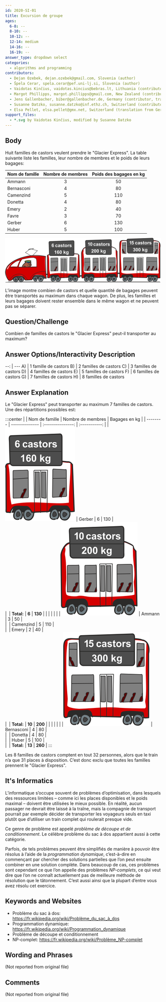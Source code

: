 ```yaml
---
id: 2020-SI-01
title: Excursion de groupe
ages:
  6-8: --
  8-10: --
  10-12: --
  12-14: medium
  14-16: --
  16-19: --
answer_type: dropdown select
categories:
  - algorithms and programming
contributors:
  - Dejan Ozebek, dejan.ozebek@gmail.com, Slovenia (author)
  - Špela Cerar, spela.cerar@pef.uni-lj.si, Slovenia (author)
  - Vaidotas Kinčius, vaidotas.kincius@bebras.lt, Lithuania (contributor, graphics)
  - Margot Phillipps, margot.phillipps@gmail.com, New Zealand (contributor)
  - Jens Gallenbacher, biber@gallenbacher.de, Germany (contributor, translation from English into German)
  - Susanne Datzko, susanne.datzko@inf.ethz.ch, Switzerland (contributor, graphics)
  - Elsa Pellet, elsa.pellet@gmx.net, Switzerland (translation from German into French)
support_files:
  - *.svg by Vaidotas Kinčius, modified by Susanne Datzko
---
```



## Body

Huit familles de castors veulent prendre le "Glacier Express". La table suivante liste les familles, leur nombre de membres et le poids de leurs bagages:


Nom de famille | Nombre de membres | Poids des bagages en kg
-------------- | :---------------: | :---------------------:
Ammann         | 3                 | 50
Bernasconi     | 4                 | 80
Camenzind      | 5                 | 110
Donetta        | 4                 | 80
Emery          | 2                 | 40
Favre          | 3                 | 70
Gerber         | 6                 | 130
Huber          | 5                 | 100


![](graphics/2020-SI-01_taskbody-fra-compatible.svg "Train et wagons (500px)")

L’image montre combien de castors et quelle quantité de bagages peuvent être transportés au maximum dans chaque wagon. De plus, les familles et leurs bagages doivent rester ensemble dans le même wagon et ne peuvent pas se séparer.


## Question/Challenge

Combien de familles de castors le "Glacier Express" peut-il transporter au maximum?


## Answer Options/Interactivity Description

--: | ---
 A) | 1 famille de castors
 B) | 2 familles de castors
 C) | 3 familles de castors
 D) | 4 familles de castors
 E) | 5 familles de castors
 F) | 6 familles de castors
 G) | 7 familles de castors
 H) | 8 familles de castors


## Answer Explanation

Le "Glacier Express" peut transporter au maximum 7 familles de castors. Une des répartitions possibles est:

:::center
|          | Nom de famille | Nombre de membres | Bagages en kg |
| -------- | -------------- | :---------------: | :-----------: |
|![wagon1] | Gerber         | 6                 | 130           | \
|          | **Total:**     | **6**             | **130**       |
|          |                |                   |               |
|![wagon2] | Ammann         | 3                 | 50            | \
|          | Camenzind      | 5                 | 110           | \
|          | Emery          | 2                 | 40            | \
|          | **Total:**     | **10**            | **200**       |
|          |                |                   |               |
|![wagon3] | Bernasconi     | 4                 | 80            | \
|          | Donetta        | 4                 | 80            | \
|          | Huber          | 5                 | 100           | \
|          | **Total:**     | **13**            | **260**       | 
:::

[wagon1]: graphics/2020-SI-01_explanation1-fra-compatible.svg "Wagon 1 (50px)"
[wagon2]: graphics/2020-SI-01_explanation2-fra-compatible.svg "Wagon 2 (55px)"
[wagon3]: graphics/2020-SI-01_explanation3-fra-compatible.svg "Wagon 3 (60px)"

Les 8 familles de castors comptent en tout 32 personnes, alors que le train n’a que 31 places à disposition. C’est donc exclu que toutes les familles prennent le "Glacier Express".


## It's Informatics

L’informatique s’occupe souvent de problèmes d’optimisation, dans lesquels des ressources limitées – comme ici les places disponibles et le poids maximal – doivent être utilisées le mieux possible. En réalité, aucun passager ne devrait être laissé à la traîne, mais la compagnie de transport pourrait par exemple décider de transporter les voyageurs seuls en taxi plutôt que d’utiliser un train complet qui roulerait presque vide.

Ce genre de problème est appelé _problème de découpe et de conditionnement_. Le célèbre problème du sac à dos appartient aussi à cette catégorie.

Parfois, de tels problèmes peuvent être simplifiés de manière à pouvoir être résolus à l’aide de la _programmation dynamique_, c’est-à-dire en commençant par chercher des solutions partielles que l’on peut ensuite combiner en une solution complète. Dans beaucoup de cas, ces problèmes sont cependant ce que l’on appelle des problèmes _NP-complets_, ce qui veut dire que l’on ne connaît actuellement pas de meilleure méthode de résolution que le tâtonnement. C’est aussi ainsi que la plupart d’entre vous avez résolu cet exercice.


## Keywords and Websites

 - Problème du sac à dos: https://fr.wikipedia.org/wiki/Problème_du_sac_à_dos
 - Programmation dynamique: https://fr.wikipedia.org/wiki/Programmation_dynamique
 - Problème de découpe et conditionnement
 - NP-complet: https://fr.wikipedia.org/wiki/Problème_NP-complet


## Wording and Phrases

(Not reported from original file)


## Comments

(Not reported from original file)
